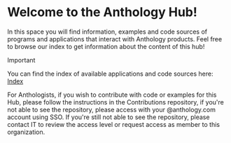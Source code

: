 # Welcome to the Anthology Hub!

In this space you will find information, examples and code sources of programs and applications that interact with Anthology products. Feel free to browse our index to get information about the content of this hub!

> [!IMPORTANT]
> You can find the index of available applications and code sources here: [Index](https://github.com/anthology-developer-hub/.github/wiki)

For Anthologists, if you wish to contribute with code or examples for this Hub, please follow the instructions in the Contributions repository, if you're not able to see the repository, please access with your @anthology.com account using SSO. If you're still not able to see the repository, please contact IT to review the access level or request access as member to this organization.
